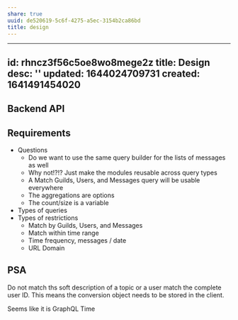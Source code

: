 ```yaml
---
share: true
uuid: de520619-5c6f-4275-a5ec-3154b2ca86bd
title: design
---
```

---
id: rhncz3f56c5oe8wo8mege2z
title: Design
desc: ''
updated: 1644024709731
created: 1641491454020
---

## Backend API

## Requirements

* Questions
  * Do we want to use the same query builder for the lists of messages as well
  * Why not!?!? Just make the modules reusable across query types
  * A Match Guilds, Users, and Messages query will be usable everywhere
  * The aggregations are options
  * The count/size is a variable
* Types of queries
* Types of restrictions
  * Match by Guilds, Users, and Messages
  * Match within time range
  * Time frequency, messages / date
  * URL Domain

## PSA

Do not match ths soft description of a topic or a user match the complete user ID. This means the conversion object needs to be stored in the client.

Seems like it is GraphQL Time